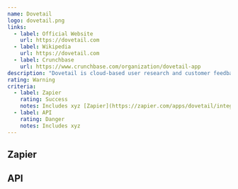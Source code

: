 ```yaml
---
name: Dovetail
logo: dovetail.png
links:
  - label: Official Website
    url: https://dovetail.com
  - label: Wikipedia
    url: https://dovetail.com
  - label: Crunchbase
    url: https://www.crunchbase.com/organization/dovetail-app
description: "Dovetail is cloud-based user research and customer feedback software for the analysis, organization, collaboration and storage of data."
rating: Warning
criteria:
  - label: Zapier
    rating: Success
    notes: Includes xyz [Zapier](https://zapier.com/apps/dovetail/integrations) [Dovetail](https://dovetailapp.com/help/connect-apps-to-dovetail-with-zapier/)
  - label: API
    rating: Danger
    notes: Includes xyz
---
```


## Zapier

## API
